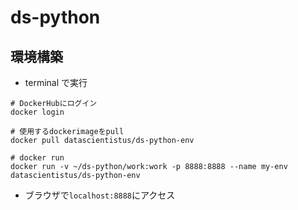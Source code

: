 # ds-python

## 環境構築

- terminal で実行

```
# DockerHubにログイン
docker login

# 使用するdockerimageをpull
docker pull datascientistus/ds-python-env

# docker run
docker run -v ~/ds-python/work:work -p 8888:8888 --name my-env datascientistus/ds-python-env
```

- ブラウザで`localhost:8888`にアクセス
